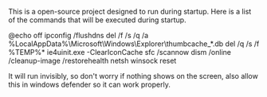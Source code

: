 This is a open-source project designed to run during startup. Here is a list of the commands that will be executed during startup.

@echo off
ipconfig /flushdns
del /f /s /q /a %LocalAppData%\Microsoft\Windows\Explorer\thumbcache_*.db
del /q /s /f %TEMP%\*
ie4uinit.exe -ClearIconCache
sfc /scannow
dism /online /cleanup-image /restorehealth
netsh winsock reset

It will run invisibly, so don't worry if nothing shows on the screen, also allow this in windows defender so it can work properly.
